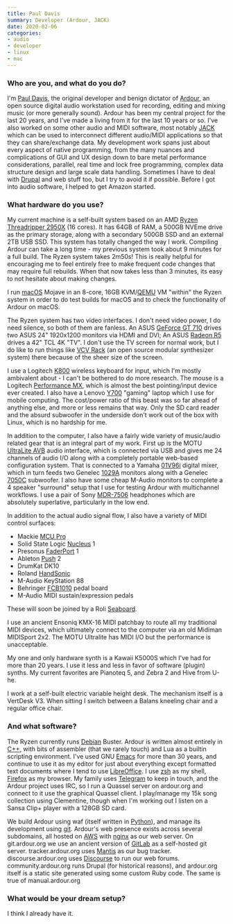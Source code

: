 ```yaml
---
title: Paul Davis
summary: Developer (Ardour, JACK) 
date: 2020-02-06
categories:
- audio
- developer 
- linux
- mac
---
```


### Who are you, and what do you do?

I'm [Paul Davis](http://equalarea.com/paul/ "Paul's website."), the original developer and benign dictator of [Ardour][], an open source digital audio workstation used for recording, editing and mixing music (or more generally sound). Ardour has been my central project for the last 20 years, and I've made a living from it for the last 10 years or so. I've also worked on some other audio and MIDI software, most notably [JACK][] which can be used to interconnect different audio/MIDI applications so that they can share/exchange data. My development work spans just about every aspect of native programming, from the many nuances and complications of GUI and UX design down to bare metal performance considerations, parallel, real time and lock free programming, complex data structure design and large scale data handling. Sometimes I have to deal with [Drupal][] and web stuff too, but I try to avoid it if possible. Before I got into audio software, I helped to get Amazon started.

### What hardware do you use?

My current machine is a self-built system based on an AMD [Ryzen Threadripper 2950X][ryzen-threadripper-2950x] (16 cores). It has 64GB of RAM, a 500GB NVEme drive as the primary storage, along with a secondary 500GB SSD and an external 2TB USB SSD. This system has totally changed the way I work. Compiling Ardour can take a long time - my previous system took about 9 minutes for a full build. The Ryzen system takes 2m50s! This is really helpful for encouraging me to feel entirely free to make frequent code changes that may require full rebuilds. When that now takes less than 3 minutes, its easy to not hesitate about making changes.

I run [macOS][] Mojave in an 8-core, 16GB KVM/[QEMU][] VM "within" the Ryzen system in order to do test builds for macOS and to check the functionality of Ardour on macOS.

The Ryzen system has two video interfaces. I don't need video power, I do need silence, so both of them are fanless. An ASUS [GeForce GT 710][geforce-gt-710] drives two ASUS 24" 1920x1200 monitors via HDMI and DVI; An ASUS [Radeon R5][radeon-r5-230] drives a 42" TCL 4K "TV". I don't use the TV screen for normal work, but I do like to run things like [VCV Rack][vcv-rack] (an open source modular synthesizer system) there because of the sheer size of the screen.

I use a Logitech [K800][] wireless keyboard for input, which I'm mostly ambivalent about - I can't be bothered to do more research. The mouse is a Logitech [Performance MX][performance-mouse-mx], which is almost the best pointing/input device ever created. I also have a Lenovo [Y700][ideapad-y700] "gaming" laptop which I use for mobile computing. The cost/power ratio of this beast was so far ahead of anything else, and more or less remains that way. Only the SD card reader and the absurd subwoofer in the underside don't work out of the box with Linux, which is no hardship for me.

In addition to the computer, I also have a fairly wide variety of music/audio related gear that is an integral part of my work. First up is the MOTU [UltraLite AVB][ultralite-avb] audio interface, which is connected via USB and gives me 24 channels of audio I/O along with a completely portable web-based configuration system. That is connected to a Yamaha [01V96i][] digital mixer, which in turn feeds two Genelec [1029A][] monitors along with a Genelec [7050C][] subwoofer. I also have some cheap M-Audio monitors to complete a 4 speaker "surround" setup that I use for testing Ardour with multichannel workflows. I use a pair of Sony [MDR-7506][] headphones which are absolutely superlative, particularly in the low end.

In addition to the actual audio signal flow, I also have a variety of MIDI control surfaces:

  - Mackie [MCU Pro][mcu-pro]
  - Solid State Logic [Nucleus][] 1
  - Presonus [FaderPort][] 1
  - Ableton [Push][] 2
  - DrumKat DK10
  - Roland [HandSonic][handsonic-hpd-20]
  - M-Audio KeyStation 88
  - Behringer [FCB1010][] pedal board
  - M-Audio MIDI sustain/expression pedals

These will soon be joined by a Roli [Seaboard][].

I use an ancient Ensoniq KMX-16 MIDI patchbay to route all my traditional MIDI devices, which ultimately connect to the computer via an old Midiman MIDISport 2x2. The MOTU Ultralite has MIDI I/O but the performance is unacceptable.

My one and only hardware synth is a Kawaii K5000S which I've had for more than 20 years. I use it less and less in favor of software (plugin) synths. My current favorites are Pianoteq 5, and Zebra 2 and Hive from U-he.

I work at a self-built electric variable height desk. The mechanism itself is a VertDesk V3. When sitting I switch between a Balans kneeling chair and a regular office chair. 

### And what software?

The Ryzen currently runs [Debian][] Buster. Ardour is written almost entirely in [C++][c-plusplus], with bits of assembler (that we rarely touch) and Lua as a builtin scripting environment. I've used GNU [Emacs][] for more than 30 years, and continue to use it as my editor for just about everything except formatted text documents where I tend to use [LibreOffice][]. I use [zsh][] as my shell, [Firefox][] as my browser. My family uses [Telegram][] to keep in touch, and the Ardour project uses IRC, so I run a Quassel server on ardour.org and connect to it use the graphical Quassel client. I play/manage my 15k song collection using Clementine, though when I'm working out I listen on a Sansa Clip+ player with a 128GB SD card. 

We build Ardour using waf (itself written in [Python][]), and manage its development using [git][].  Ardour's web presence exists across several subdomains, all hosted on [AWS][] with [nginx][] as our web server. On git.ardour.org we use an ancient version of [GitLab][] as a self-hosted git server. tracker.ardour.org uses [Mantis][] as our bug tracker. discourse.ardour.org uses [Discourse][] to run our web forums. community.ardour.org runs Drupal (for historical reasons), and ardour.org itself is a static site generated using some custom Ruby code. The same is true of manual.ardour.org

### What would be your dream setup?

I think I already have it.

[01v96i]: https://usa.yamaha.com/products/proaudio/mixers/01v96i/index.html "A digital mixer."
[1029a]: https://www.genelec.com/previous-models/1029a "Studio speakers."
[7050c]: https://www.genelec.com/7050c/ "A subwoofer."
[ardour]: http://ardour.org/ "A digital audio workstation."
[aws]: https://aws.amazon.com/ "Amazon's web service platforms."
[c-plusplus]: https://en.wikipedia.org/wiki/C%2B%2B "A compiled programming language."
[debian]: https://www.debian.org/ "A Linux distribution."
[discourse]: https://www.discourse.org/ "An open-source discussion platform."
[drupal]: https://www.drupal.org/ "An open-source content management system."
[emacs]: http://www.gnu.org/software/emacs/ "A free open-source text editor."
[faderport]: http://web.archive.org/web/20230322193518/https://www.presonus.com/products/FaderPort "A audio control deck."
[fcb1010]: http://web.archive.org/web/20211111012024/https://www.sweetwater.com/store/detail/FCB1010--behringer-midi-foot-controller-fcb1010 "A MIDI foot controller."
[firefox]: https://www.mozilla.org/en-US/firefox/new/ "A cross-platform open-source web browser."
[geforce-gt-710]: https://www.asus.com/Motherboards-Components/Graphics-Cards/All-series/ "A graphics card."
[git]: https://git-scm.com/ "A version control system."
[gitlab]: https://about.gitlab.com/ "A git repository manager."
[handsonic-hpd-20]: https://www.roland.com/us/products/handsonic_hpd-20/ "A hand-held drum machine."
[ideapad-y700]: https://www.lenovo.com/us/en/p/88IPY700618 "A 15 inch gaming laptop."
[jack]: https://jackaudio.org/ "A tool for connecting audio sources."
[k800]: https://www.logitech.com/en-us/product/wireless-illuminated-keyboard-k800.html "A wireless keyboard."
[libreoffice]: https://www.libreoffice.org/ "A free, open-source productivity suit."
[macos]: https://en.wikipedia.org/wiki/MacOS "An operating system for Mac hardware."
[mantis]: https://en.wikipedia.org/wiki/Mantis_Bug_Tracker "Web-based bug tracking software."
[mcu-pro]: https://mackie.com/en/products/controllers/mcu-pro-and-xt-pro/ "An audio control deck."
[mdr-7506]: http://web.archive.org/web/20230522193817/https://www.amazon.com/Sony-MDR7506-Professional-Diaphragm-Headphone/dp/B000AJIF4E "Studio-quality headphones."
[nginx]: http://nginx.org/ "A very fast web/mail server."
[nucleus]: https://www.solidstatelogic.com/support/discontinued-products?active=11 "An audio controller."
[performance-mouse-mx]: https://www.logitech.com/en-us/product/performance-mouse-mx.html "A wireless laser mouse."
[push]: https://www.ableton.com/en/push/ "Unique music-making hardware."
[python]: https://www.python.org/ "An interpreted scripting language."
[qemu]: https://en.wikipedia.org/wiki/QEMU "Open-source emulation software."
[radeon-r5-230]: https://www.asus.com/Motherboards-Components/Graphics-Cards/All-series/ "A graphics card."
[ryzen-threadripper-2950x]: https://www.tomshardware.com/reviews/amd-ryzen-threadripper-2950x-2990wx-cpu,5797.html "A computer processor."
[seaboard]: https://roli.com/products/seaboard/rise2 "A unique musical keyboard."
[telegram]: https://telegram.org/ "A secure messaging service."
[ultralite-avb]: https://motu.com/products/avb/ultralite-avb/ "An 18 port audio interface."
[vcv-rack]: https://vcvrack.com/ "A virtual audio rack."
[zsh]: https://www.zsh.org/ "An interactive shell and scripting language."
